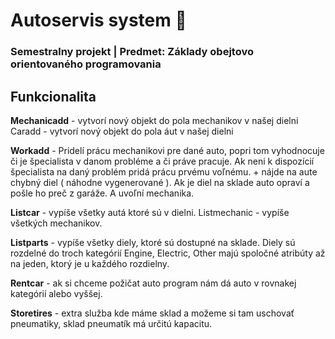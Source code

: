 # Autoservis system :red_car:

### Semestralny projekt | Predmet:  Základy obejtovo orientovaného programovania

## Funkcionalita

**Mechanicadd** - vytvorí nový objekt do pola mechanikov v našej dielni Caradd - vytvorí nový objekt do pola áut v našej dielni

**Workadd** - Pridelí prácu mechanikovi pre dané auto, popri tom vyhodnocuje či je špecialista v danom probléme a či práve pracuje. Ak neni k dispozícií špecialista na daný problém pridá prácu prvému voľnému. + nájde na aute chybný diel ( náhodne vygenerované ). Ak je diel na sklade auto opraví a pošle ho preč z garáže. A uvoľní mechanika.

**Listcar** - vypíše všetky autá ktoré sú v dielni. Listmechanic - vypíše všetkých mechanikov. 

**Listparts** - vypíše všetky diely, ktoré sú dostupné na sklade. Diely sú rozdelné do troch kategórií Engine, Electric, Other majú spoločné atribúty až na jeden, ktorý je u každého rozdielny.

**Rentcar** - ak si chceme požičat auto program nám dá auto v rovnakej kategórií alebo vyššej. 

**Storetires** - extra služba kde máme sklad a možeme si tam uschovať pneumatiky, sklad pneumatík má určitú kapacitu.
